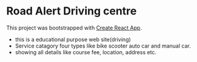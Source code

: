 # Road Alert Driving centre

This project was bootstrapped with [Create React App](https://roadalart-driving-school.netlify.app/).

* this is a educational purpose web site(driving)
* Service catagory four types like bike scooter auto car and manual car.
* showing all details like course fee, location, address etc.

